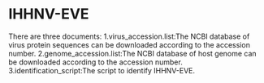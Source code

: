 # IHHNV-EVE
There are three documents:
1.virus_accession.list:The NCBI database of virus protein sequences can be downloaded according to the accession number.
2.genome_accession.list:The NCBI database of host genome can be downloaded according to the accession number.
3.identification_script:The script to identify IHHNV-EVE.
